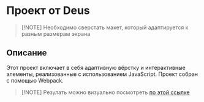 # Проект от Deus

> [!NOTE] Необходимо сверстать макет, который адаптируется к разным размерам экрана 

## Описание
Этот проект включает в себя адаптивную вёрстку и интерактивные элементы, реализованные с использованием JavaScript. Проект собран с помощью Webpack.

> [!NOTE] Резулать можно визуально посмотреть [по этой ссылке](https://deus-rosy.vercel.app/)